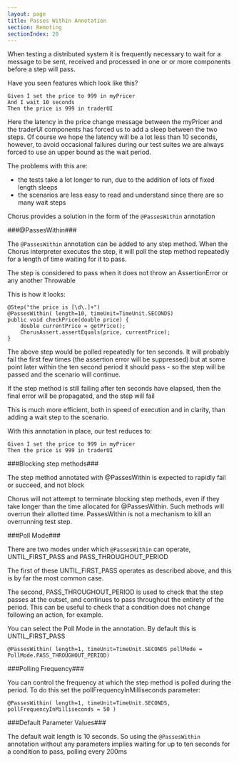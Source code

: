 ```yaml
---
layout: page
title: Passes Within Annotation
section: Remoting
sectionIndex: 20
---
```


When testing a distributed system it is frequently necessary to wait for a message to be sent, received and processed in one or or more components before a step will pass.

Have you seen features which look like this?

    Given I set the price to 999 in myPricer
    And I wait 10 seconds
    Then the price is 999 in traderUI

Here the latency in the price change message between the myPricer and the traderUI components has forced us to add a sleep between
the two steps. Of course we hope the latency will be a lot less than 10 seconds, however, to avoid occasional failures during
our test suites we are always forced to use an upper bound as the wait period.
                           
The problems with this are:

- the tests take a lot longer to run, due to the addition of lots of fixed length sleeps
- the scenarios are less easy to read and understand since there are so many wait steps

Chorus provides a solution in the form of the `@PassesWithin` annotation

###@PassesWithin###

The `@PassesWithin` annotation can be added to any step method. 
When the Chorus interpreter executes the step, it will poll the step method repeatedly for a length of time waiting for it to pass.

The step is considered to pass when it does not throw an AssertionError or any another Throwable 

This is how it looks:

    @Step("the price is [\d\.]+")
    @PassesWithin( length=10, timeUnit=TimeUnit.SECONDS)
    public void checkPrice(double price) {
        double currentPrice = getPrice();
        ChorusAssert.assertEquals(price, currentPrice);
    }

The above step would be polled repeatedly for ten seconds. 
It will probably fail the first few times (the assertion error will be suppressed) but at some point later within the ten second period it should pass - 
so the step will be passed and the scenario will continue. 

If the step method is still failing after ten seconds have elapsed, then the final error will be propagated, and the step will fail

This is much more efficient, both in speed of execution and in clarity, than adding a wait step to the scenario.

With this annotation in place, our test reduces to:

    Given I set the price to 999 in myPricer
    Then the price is 999 in traderUI

###Blocking step methods###
 
The step method annotated with @PassesWithin is expected to rapidly fail or succeed, and not block

Chorus will not attempt to terminate blocking step methods, even if they take longer than the time allocated for @PassesWithin.
Such methods will overrun their allotted time.
PassesWithin is not a mechanism to kill an overrunning test step.

###Poll Mode###

There are two modes under which `@PassesWithin` can operate, UNTIL_FIRST_PASS and PASS_THROUGHOUT_PERIOD

The first of these UNTIL_FIRST_PASS operates as described above, and this is by far the most common case.

The second, PASS_THROUGHOUT_PERIOD is used to check that the step passes at the outset, and continues to pass throughout the entirety of the period.
This can be useful to check that a condition does not change following an action, for example.

You can select the Poll Mode in the annotation. By default this is UNTIL_FIRST_PASS

`@PassesWithin( length=1, timeUnit=TimeUnit.SECONDS pollMode = PollMode.PASS_THROUGHOUT_PERIOD)`
    
###Polling Frequency###

You can control the frequency at which the step method is polled during the period. 
To do this set the pollFrequencyInMilliseconds parameter:

`@PassesWithin( length=1, timeUnit=TimeUnit.SECONDS, pollFrequencyInMilliseconds = 50 )`

###Default Parameter Values###

The default wait length is 10 seconds. So using the `@PassesWithin` annotation without any parameters implies waiting for up to ten seconds for a condition to pass, polling every 200ms




